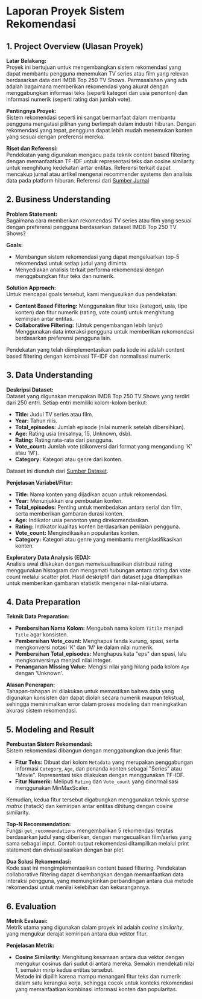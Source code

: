 # Laporan Proyek Sistem Rekomendasi

## 1. Project Overview (Ulasan Proyek)
**Latar Belakang:**  
Proyek ini bertujuan untuk mengembangkan sistem rekomendasi yang dapat membantu pengguna menemukan TV series atau film yang relevan berdasarkan data dari IMDB Top 250 TV Shows. Permasalahan yang ada adalah bagaimana memberikan rekomendasi yang akurat dengan menggabungkan informasi teks (seperti kategori dan usia penonton) dan informasi numerik (seperti rating dan jumlah vote).  

**Pentingnya Proyek:**  
Sistem rekomendasi seperti ini sangat bermanfaat dalam membantu pengguna mengatasi pilihan yang berlimpah dalam industri hiburan. Dengan rekomendasi yang tepat, pengguna dapat lebih mudah menemukan konten yang sesuai dengan preferensi mereka.  

**Riset dan Referensi:**  
Pendekatan yang digunakan mengacu pada teknik content based filtering dengan memanfaatkan TF-IDF untuk representasi teks dan cosine similarity untuk menghitung kedekatan antar entitas. Referensi terkait dapat mencakup jurnal atau artikel mengenai recommender systems dan analisis data pada platform hiburan.
Referensi dari [Sumber Jurnal](https://pdf.sciencedirectassets.com/280203/1-s2.0-S1877050924X00174/1-s2.0-S1877050924031211/main.pdf?X-Amz-Security-Token=IQoJb3JpZ2luX2VjEM%2F%2F%2F%2F%2F%2F%2F%2F%2F%2F%2FwEaCXVzLWVhc3QtMSJGMEQCIHo%2BkpxXemo1LVKfaEQ8jnODCFfzoNSvOb8fjgmHrQ1LAiB%2Fdy0poCK1eabNHpH4sJGLACEk6nWQX6KyWRGnruUyOSqxBQg3EAUaDDA1OTAwMzU0Njg2NSIMgUimvAIHi0CH65IfKo4FFthFFXbmEwJTmGsRJLM4v%2BPIIjjOjnJDhMNbHc1hxx%2B0U0PxVHmALkua%2Fro7Guc5RGv56GNjaEN0pwQI7mUeMGqBXd79RNYv31DoqHZdHNlOytmLD2kxhVELSDJDqmIceiuARdUdioBFPdyEvNfNTovBkxdjxZP5%2FLX%2FdOAYWAaYbYDx75iX%2FhMVJfKI%2FtMv9ihpmauK9proyHAEnIEDvelgAHKiIiXgz46y6QNu%2BKDxdlWiBXdys%2Bi9sHOhmgO3b6WYXYG8mthh86LjxTv7%2B%2FGw%2F9eupI7OYbpbYrp44gPS%2BueihfLQkqHG6%2Fu3oZYLXKmXMrF7BJa1NeLTW0P8kkowdymd%2Byf2gEhCGp5xkpsSwp4Qxl2gy5%2Bo9abdHJJPYzwQIuhalm4jOm8c1af6DDukXKvab8jlm0x7jNksKWYrvDo309VHLtAV3LawX22Mqfp7u4gfQ0Dp3YFgxi4J4IqJuMtq8EaAcE8q6vo8MWY2jfZ5CAqFl44BWuOnoYKFw9AaiWd5%2F4ZdT8Fo7wX4tZVcUyC0HPXF3RiHOa75eUlJcFMBJjfpr6QsEQAC%2B8GBg8fa9l6togUMR%2F6vRG6sOfYMwA8CngHFt5I9615HYUiIfsGhkXYtkXxbfNskgnwqiSqQbE1gAWV2o6dDadkElCnIfOLt71rqvAOF1eumLYw5m7InfJBNCwCDdggauI8PpHAQ%2BmVhSwhEKZQidPBj7ICe23nifO2SSyHsC6nYAiDQVtxeTvUH387DWmij6nR%2FCncvIgakQ1MZ4mfsUgX94bUdWHfppXxOlxIuqUMOJ5cfdVCmKNuev9rROYxeaXOXHI7FREUwJekJNJtiiFDxFwm6YY35qcegoelZ%2BPE%2FMNv5kb8GOrIBpzSUPVQ37yI5b6FxUleef%2ByeKBGVpWZ444XTrUvstfpcdvXhNAQU4lsYzcLu6BVvCvdPU%2BF1r%2BI8NE9KYUVpgi0rEN%2Bqx8ju6dU8kqBRYoJtwZdKK4dMNdn2N2lrx3b%2FE%2Bgw2xlbBplxWy3jZ6iGmvYybaE0kfHqM3i0HD201BnaZK69unlQz4q%2BMqvXulz7R7Vx%2FHsVrY0zz%2FIy52ygdAiaySXE0dDa%2BZJzlmoMzy8Vmg%3D%3D&X-Amz-Algorithm=AWS4-HMAC-SHA256&X-Amz-Date=20250326T225442Z&X-Amz-SignedHeaders=host&X-Amz-Expires=300&X-Amz-Credential=ASIAQ3PHCVTY4Y3JI7D7%2F20250326%2Fus-east-1%2Fs3%2Faws4_request&X-Amz-Signature=6b2d1d562b75c7bf7d239a028684d66fa33b348d2d46cc15b10004d003657002&hash=f86130932dbe050d2f4004a94cb9f9cbf95a0b8ced2960724038ba0fc4891f0c&host=68042c943591013ac2b2430a89b270f6af2c76d8dfd086a07176afe7c76c2c61&pii=S1877050924031211&tid=spdf-dfa889ef-97d7-4306-ac5d-1aec02985b9a&sid=1a3204af2666844f4c89abc40a11cae723a7gxrqb&type=client&tsoh=d3d3LnNjaWVuY2VkaXJlY3QuY29t&rh=d3d3LnNjaWVuY2VkaXJlY3QuY29t&ua=13025f5751025c01540308&rr=926a3b3cfef2b59f&cc=id.)

## 2. Business Understanding
**Problem Statement:**  
Bagaimana cara memberikan rekomendasi TV series atau film yang sesuai dengan preferensi pengguna berdasarkan dataset IMDB Top 250 TV Shows?  

**Goals:**  
- Membangun sistem rekomendasi yang dapat mengeluarkan top-5 rekomendasi untuk setiap judul yang diminta.  
- Menyediakan analisis terkait performa rekomendasi dengan menggabungkan fitur teks dan numerik.

**Solution Approach:**  
Untuk mencapai goals tersebut, kami mengusulkan dua pendekatan:
- **Content Based Filtering:** Menggunakan fitur teks (kategori, usia, tipe konten) dan fitur numerik (rating, vote count) untuk menghitung kemiripan antar entitas.  
- **Collaborative Filtering:** (Untuk pengembangan lebih lanjut) Menggunakan data interaksi pengguna untuk memberikan rekomendasi berdasarkan preferensi pengguna lain.

Pendekatan yang telah diimplementasikan pada kode ini adalah content based filtering dengan kombinasi TF-IDF dan normalisasi numerik.

## 3. Data Understanding
**Deskripsi Dataset:**  
Dataset yang digunakan merupakan IMDB Top 250 TV Shows yang terdiri dari 250 entri. Setiap entri memiliki kolom-kolom berikut:
- **Title:** Judul TV series atau film.
- **Year:** Tahun rilis.
- **Total_episodes:** Jumlah episode (nilai numerik setelah dibersihkan).
- **Age:** Rating usia (misalnya, 15, Unknown, dsb).
- **Rating:** Rating rata-rata dari pengguna.
- **Vote_count:** Jumlah vote (dikonversi dari format yang mengandung 'K' atau 'M').
- **Category:** Kategori atau genre dari konten.

Dataset ini diunduh dari [Sumber Dataset](https://drive.google.com/uc?id=1Cwyn6wG6OSP_o2n3kXx-En7axj7JDmyq).

**Penjelasan Variabel/Fitur:**  
- **Title:** Nama konten yang dijadikan acuan untuk rekomendasi.  
- **Year:** Menunjukkan era pembuatan konten.  
- **Total_episodes:** Penting untuk membedakan antara serial dan film, serta memberikan gambaran durasi konten.  
- **Age:** Indikator usia penonton yang direkomendasikan.  
- **Rating:** Indikator kualitas konten berdasarkan penilaian pengguna.  
- **Vote_count:** Mengindikasikan popularitas konten.  
- **Category:** Kategori atau genre yang membantu mengklasifikasikan konten.

**Exploratory Data Analysis (EDA):**  
Analisis awal dilakukan dengan memvisualisasikan distribusi rating menggunakan histogram dan mengamati hubungan antara rating dan vote count melalui scatter plot. Hasil deskriptif dari dataset juga ditampilkan untuk memberikan gambaran statistik mengenai nilai-nilai utama.

## 4. Data Preparation
**Teknik Data Preparation:**  
- **Pembersihan Nama Kolom:** Mengubah nama kolom `Titile` menjadi `Title` agar konsisten.  
- **Pembersihan Vote_count:** Menghapus tanda kurung, spasi, serta mengkonversi notasi 'K' dan 'M' ke dalam nilai numerik.  
- **Pembersihan Total_episodes:** Menghapus kata "eps" dan spasi, lalu mengkonversinya menjadi nilai integer.  
- **Penanganan Missing Value:** Mengisi nilai yang hilang pada kolom `Age` dengan 'Unknown'.

**Alasan Penerapan:**  
Tahapan-tahapan ini dilakukan untuk memastikan bahwa data yang digunakan konsisten dan dapat diolah secara numerik maupun tekstual, sehingga meminimalkan error dalam proses modeling dan meningkatkan akurasi sistem rekomendasi.

## 5. Modeling and Result
**Pembuatan Sistem Rekomendasi:**  
Sistem rekomendasi dibangun dengan menggabungkan dua jenis fitur:
- **Fitur Teks:** Dibuat dari kolom `Metadata` yang merupakan penggabungan informasi `Category`, `Age`, dan penanda konten sebagai "Series" atau "Movie". Representasi teks dilakukan dengan menggunakan TF-IDF.
- **Fitur Numerik:** Meliputi `Rating` dan `Vote_count` yang dinormalisasi menggunakan MinMaxScaler.

Kemudian, kedua fitur tersebut digabungkan menggunakan teknik *sparse matrix* (hstack) dan kemiripan antar entitas dihitung dengan cosine similarity.

**Top-N Recommendation:**  
Fungsi `get_recommendations` mengembalikan 5 rekomendasi teratas berdasarkan judul yang diberikan, dengan mengecualikan film/series yang sama sebagai input. Contoh output rekomendasi ditampilkan melalui print statement dan divisualisasikan dengan bar plot.

**Dua Solusi Rekomendasi:**  
Kode saat ini mengimplementasikan content based filtering. Pendekatan collaborative filtering dapat dikembangkan dengan memanfaatkan data interaksi pengguna, yang memungkinkan perbandingan antara dua metode rekomendasi untuk menilai kelebihan dan kekurangannya.

## 6. Evaluation
**Metrik Evaluasi:**  
Metrik utama yang digunakan dalam proyek ini adalah *cosine similarity*, yang mengukur derajat kemiripan antara dua vektor fitur.  

**Penjelasan Metrik:**  
- **Cosine Similarity:** Menghitung kesamaan antara dua vektor dengan mengukur cosinus dari sudut di antara mereka. Semakin mendekati nilai 1, semakin mirip kedua entitas tersebut.  
Metode ini dipilih karena mampu menangani fitur teks dan numerik dalam satu kerangka kerja, sehingga cocok untuk konteks rekomendasi yang memanfaatkan kombinasi informasi konten dan popularitas.

